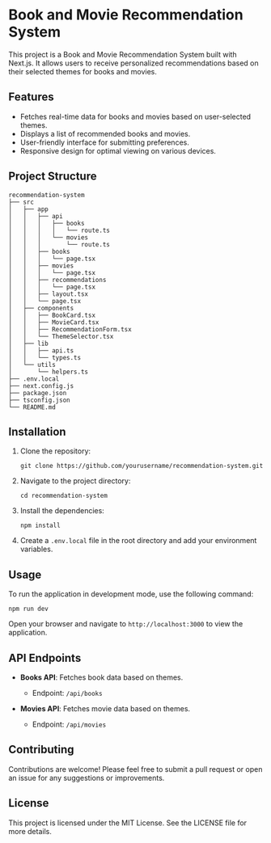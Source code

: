 # Book and Movie Recommendation System

This project is a Book and Movie Recommendation System built with Next.js. It allows users to receive personalized recommendations based on their selected themes for books and movies.

## Features

- Fetches real-time data for books and movies based on user-selected themes.
- Displays a list of recommended books and movies.
- User-friendly interface for submitting preferences.
- Responsive design for optimal viewing on various devices.

## Project Structure

```
recommendation-system
├── src
│   ├── app
│   │   ├── api
│   │   │   ├── books
│   │   │   │   └── route.ts
│   │   │   └── movies
│   │   │       └── route.ts
│   │   ├── books
│   │   │   └── page.tsx
│   │   ├── movies
│   │   │   └── page.tsx
│   │   ├── recommendations
│   │   │   └── page.tsx
│   │   ├── layout.tsx
│   │   └── page.tsx
│   ├── components
│   │   ├── BookCard.tsx
│   │   ├── MovieCard.tsx
│   │   ├── RecommendationForm.tsx
│   │   └── ThemeSelector.tsx
│   ├── lib
│   │   ├── api.ts
│   │   └── types.ts
│   └── utils
│       └── helpers.ts
├── .env.local
├── next.config.js
├── package.json
├── tsconfig.json
└── README.md
```

## Installation

1. Clone the repository:
   ```
   git clone https://github.com/yourusername/recommendation-system.git
   ```

2. Navigate to the project directory:
   ```
   cd recommendation-system
   ```

3. Install the dependencies:
   ```
   npm install
   ```

4. Create a `.env.local` file in the root directory and add your environment variables.

## Usage

To run the application in development mode, use the following command:

```
npm run dev
```

Open your browser and navigate to `http://localhost:3000` to view the application.

## API Endpoints

- **Books API**: Fetches book data based on themes.
  - Endpoint: `/api/books`
  
- **Movies API**: Fetches movie data based on themes.
  - Endpoint: `/api/movies`

## Contributing

Contributions are welcome! Please feel free to submit a pull request or open an issue for any suggestions or improvements.

## License

This project is licensed under the MIT License. See the LICENSE file for more details.